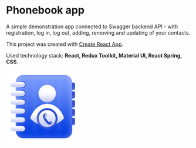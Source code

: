 # Phonebook app

A simple demonstration app connected to Swagger backend API - with registration,
log in, log out, adding, removing and updating of your contacts.

This project was created with
[Create React App](https://github.com/facebook/create-react-app).

Used technology stack: **React, Redux Toolkit, Material UI, React Spring, CSS**.

<img src="./src/img/phonebook_home_bg.png" width="200"/>
